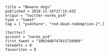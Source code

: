 ```
title = "Beware dogs"
published = 2018-11-16T17:15:43Z
origin = "twitter-norms_ps4"
type = "tweet"
tag = [ "ps4share", "red-dead-redemption-2",]

[twitter]
account = "norms_ps4"
first_tweet = "1063480747015720960"
retweets = 0
favourites = 0
```

<p class='image'><img src='https://mnf.m17s.net/2018/11/16/DsI-GfYWwAAobzm.jpg' alt=''></p>

